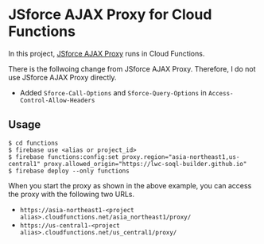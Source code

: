 # JSforce AJAX Proxy for Cloud Functions

In this project, [JSforce AJAX Proxy](https://github.com/jsforce/jsforce-ajax-proxy) runs in Cloud Functions.

There is the follwoing change from JSforce AJAX Proxy. Therefore, I do not use JSforce AJAX Proxy directly. 

* Added `Sforce-Call-Options` and `Sforce-Query-Options` in `Access-Control-Allow-Headers`

## Usage

```
$ cd functions
$ firebase use <alias or project_id>
$ firebase functions:config:set proxy.region="asia-northeast1,us-central1" proxy.allowed_origin="https://lwc-soql-builder.github.io"
$ firebase deploy --only functions
```

When you start the proxy as shown in the above example, you can access the proxy with the following two URLs.

* `https://asia-northeast1-<project alias>.cloudfunctions.net/asia_northeast1/proxy/`
* `https://us-central1-<project alias>.cloudfunctions.net/us_central1/proxy/`